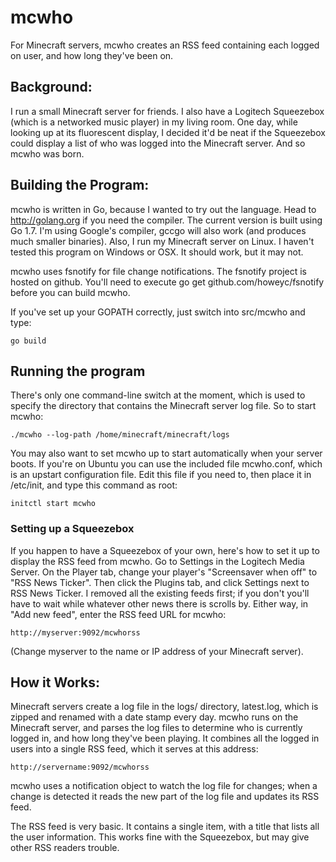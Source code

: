 # mcwho

For Minecraft servers, mcwho creates an RSS feed containing each logged on user, and how long they've been on.

## Background:

I run a small Minecraft server for friends. I also have a Logitech Squeezebox (which is a networked music player) in my living room. One day, while looking up at its fluorescent display, I decided it'd be neat if the Squeezebox could display a list of who was logged into the Minecraft server. And so mcwho was born.

## Building the Program:

mcwho is written in Go, because I wanted to try out the language. Head to http://golang.org if you need the compiler. The current version is built using Go 1.7. I'm using Google's compiler, gccgo will also work (and produces much smaller binaries). Also, I run my Minecraft server on Linux. I haven't tested this program on Windows or OSX. It should work, but it may not.

mcwho uses fsnotify for file change notifications. The fsnotify project is hosted on github. You'll need to execute
    go get github.com/howeyc/fsnotify
before you can build mcwho.

If you've set up your GOPATH correctly, just switch into src/mcwho and type:

    go build

## Running the program

There's only one command-line switch at the moment, which is used to specify the directory that contains the Minecraft server log file. So to start mcwho:

    ./mcwho --log-path /home/minecraft/minecraft/logs

You may also want to set mcwho up to start automatically when your server boots. If you're on Ubuntu you can use the included file mcwho.conf, which is an upstart configuration file. Edit this file if you need to, then place it in /etc/init, and type this command as root:

    initctl start mcwho

### Setting up a Squeezebox

If you happen to have a Squeezebox of your own, here's how to set it up to display the RSS feed from mcwho. Go to Settings in the Logitech Media Server. On the Player tab, change your player's "Screensaver when off" to "RSS News Ticker". Then click the Plugins tab, and click Settings next to RSS News Ticker. I removed all the existing feeds first; if you don't you'll have to wait while whatever other news there is scrolls by. Either way, in "Add new feed", enter the RSS feed URL for mcwho:

    http://myserver:9092/mcwhorss

(Change myserver to the name or IP address of your Minecraft server).

## How it Works:

Minecraft servers create a log file in the logs/ directory, latest.log, which is zipped and renamed with a date stamp every day. mcwho runs on the Minecraft server, and parses the log files to determine who is currently logged in, and how long they've been playing. It combines all the logged in users into a single RSS feed, which it serves at this address:

    http://servername:9092/mcwhorss

mcwho uses a notification object to watch the log file for changes; when a change is detected it reads the new part of the log file and updates its RSS feed.

The RSS feed is very basic. It contains a single item, with a title that lists all the user information. This works fine with the Squeezebox, but may give other RSS readers trouble.
